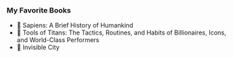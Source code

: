 ### My Favorite Books
* :monkey: Sapiens: A Brief History of Humankind 
* :hammer: Tools of Titans: The Tactics, Routines, and Habits of Billionaires, Icons, and World-Class Performers
* :city_sunset: Invisible City
